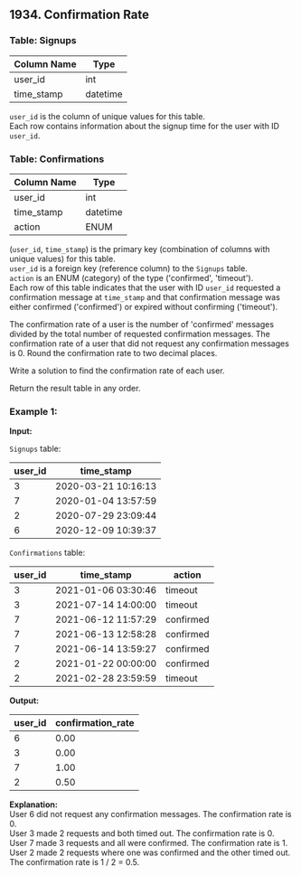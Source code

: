 ## 1934. Confirmation Rate

### Table: Signups

| Column Name | Type     |
|-------------|----------|
| user_id     | int      |
| time_stamp  | datetime |

`user_id` is the column of unique values for this table.  
Each row contains information about the signup time for the user with ID `user_id`.

### Table: Confirmations

| Column Name | Type     |
|-------------|----------|
| user_id     | int      |
| time_stamp  | datetime |
| action      | ENUM     |

(`user_id`, `time_stamp`) is the primary key (combination of columns with unique values) for this table.  
`user_id` is a foreign key (reference column) to the `Signups` table.  
`action` is an ENUM (category) of the type ('confirmed', 'timeout').  
Each row of this table indicates that the user with ID `user_id` requested a confirmation message at `time_stamp` and that confirmation message was either confirmed ('confirmed') or expired without confirming ('timeout').

The confirmation rate of a user is the number of 'confirmed' messages divided by the total number of requested confirmation messages. The confirmation rate of a user that did not request any confirmation messages is 0. Round the confirmation rate to two decimal places.

Write a solution to find the confirmation rate of each user.

Return the result table in any order.

### Example 1:

**Input:**

`Signups` table:

| user_id | time_stamp          |
|---------|---------------------|
| 3       | 2020-03-21 10:16:13 |
| 7       | 2020-01-04 13:57:59 |
| 2       | 2020-07-29 23:09:44 |
| 6       | 2020-12-09 10:39:37 |

`Confirmations` table:

| user_id | time_stamp          | action    |
|---------|---------------------|-----------|
| 3       | 2021-01-06 03:30:46 | timeout   |
| 3       | 2021-07-14 14:00:00 | timeout   |
| 7       | 2021-06-12 11:57:29 | confirmed |
| 7       | 2021-06-13 12:58:28 | confirmed |
| 7       | 2021-06-14 13:59:27 | confirmed |
| 2       | 2021-01-22 00:00:00 | confirmed |
| 2       | 2021-02-28 23:59:59 | timeout   |

**Output:**

| user_id | confirmation_rate |
|---------|-------------------|
| 6       | 0.00              |
| 3       | 0.00              |
| 7       | 1.00              |
| 2       | 0.50              |

**Explanation:**  
User 6 did not request any confirmation messages. The confirmation rate is 0.  
User 3 made 2 requests and both timed out. The confirmation rate is 0.  
User 7 made 3 requests and all were confirmed. The confirmation rate is 1.  
User 2 made 2 requests where one was confirmed and the other timed out. The confirmation rate is 1 / 2 = 0.5.
